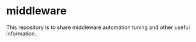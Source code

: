 # middleware
This repository is to share middleware automation tuning and other useful information.
